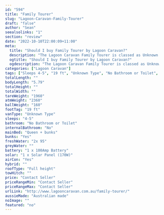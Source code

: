 ```yaml
---
id: "594"
title: "Family Tourer"
slug: "Lagoon-Caravan-Family-Tourer"
draft: "false"
author: "Sean"
seealsolinks: "1"
section: "review"
date: "2022-10-10T22:00:09+11:00"
meta:
  title: "Should I buy Family Tourer by Lagoon Caravan?"
  description: "The Lagoon Caravan Family Tourer is classed as Unknown Type, and sleeps 4-5 people. It is Australian made and comes in at 19 ft. It generally has No Bathroom or Toilet."
  ogtitle: "Should I buy Family Tourer by Lagoon Caravan?"
  ogdescription: "The Lagoon Caravan Family Tourer is classed as Unknown Type, and sleeps 4-5 people. It is Australian made and comes in at 19 ft. It generally has No Bathroom or Toilet."
categories: ["Lagoon Caravan"]
tags: ["Sleeps 4-5", "19 ft", "Unknown Type", "No Bathroom or Toilet", "Full height", "Price Unknown", "Australian made"]
totalLength: ""
bodyLength: "5.79"
totalHeight: ""
totalWidth: ""
tareWeight: "1960"
atmWeight: "2360"
ballWeight: "160"
footTag: "19 ft"
vanType: "Unknown Type"
sleeps: "4-5"
bathroom: "No Bathroom or Toilet"
internalBathroom: "No"
mainBed: "Queen + bunks"
bunks: "Yes"
freshWater: "2x 95"
greyWater: ""
battery: "1 x 100Amp Battery"
solar: "1 x Solar Panel (170W)"
airCon: "Yes"
hybrid: ""
roofType: "Full height"
towHitch: ""
price: "Contact Seller"
priceRangeMin: "Contact Seller"
priceRangeMax: "Contact Seller"
urlLink: "http://www.lagooncaravan.com.au/family-tourer/"
aussieMade: "Australian made"
noImage: ""
featured: "no"
---
```

